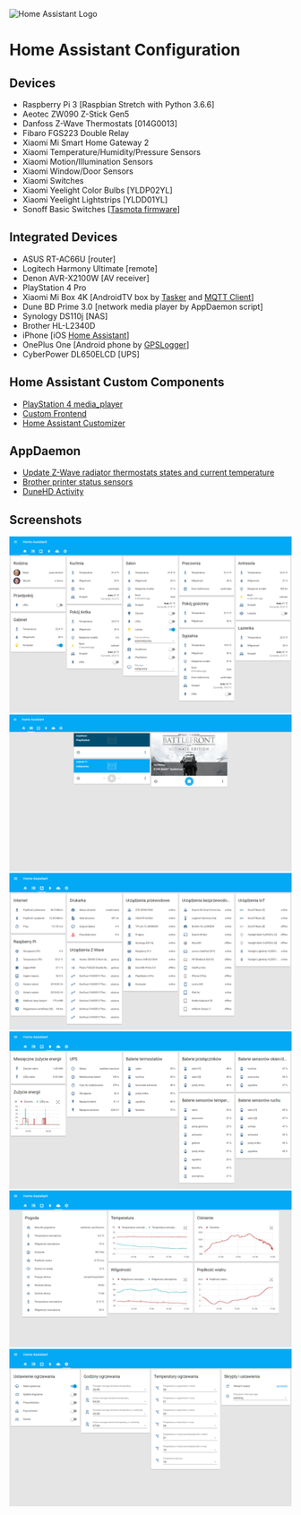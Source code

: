 ![Home Assistant Logo](https://github.com/brianjking/hass-config/blob/master/images/hass.png "Home Assistant Logo")

# Home Assistant Configuration

## Devices

* Raspberry Pi 3 [Raspbian Stretch with Python 3.6.6]
* Aeotec ZW090 Z-Stick Gen5
* Danfoss Z-Wave Thermostats [014G0013]
* Fibaro FGS223 Double Relay
* Xiaomi Mi Smart Home Gateway 2
* Xiaomi Temperature/Humidity/Pressure Sensors
* Xiaomi Motion/Illumination Sensors
* Xiaomi Window/Door Sensors
* Xiaomi Switches
* Xiaomi Yeelight Color Bulbs [YLDP02YL]
* Xiaomi Yeelight Lightstrips [YLDD01YL]
* Sonoff Basic Switches [[Tasmota firmware](https://github.com/arendst/Sonoff-Tasmota)]

## Integrated Devices

* ASUS RT-AC66U [router]
* Logitech Harmony Ultimate [remote]
* Denon AVR-X2100W [AV receiver]
* PlayStation 4 Pro
* Xiaomi Mi Box 4K [AndroidTV box by [Tasker](https://play.google.com/store/apps/details?id=net.dinglisch.android.taskerm) and [MQTT Client](https://play.google.com/store/apps/details?id=in.dc297.mqttclpro)]
* Dune BD Prime 3.0 [network media player by AppDaemon script]
* Synology DS110j [NAS]
* Brother HL-L2340D
* iPhone [iOS [Home Assistant](https://itunes.apple.com/us/app/home-assistant-companion/id1099568401)]
* OnePlus One [Android phone by [GPSLogger](https://play.google.com/store/apps/details?id=com.mendhak.gpslogger)]
* CyberPower DL650ELCD [UPS]

## Home Assistant Custom Components

* [PlayStation 4 media_player](https://github.com/hmn/home-assistant-config/blob/master/custom_components/media_player/ps4.py)
* [Custom Frontend](https://github.com/home-assistant/home-assistant/pull/10783)
* [Home Assistant Customizer](https://github.com/andrey-git/home-assistant-customizer/)

## AppDaemon
* [Update Z-Wave radiator thermostats states and current temperature](https://github.com/bieniu/home-assistant-config/blob/master/apps/update_thermostats.py)
* [Brother printer status sensors](https://github.com/bieniu/home-assistant-config/blob/master/apps/brother_printer_status.py)
* [DuneHD Activity](https://github.com/bieniu/home-assistant-config/blob/master/apps/dune_activity.py)

## Screenshots

![HA Overview](https://github.com/bieniu/home-assistant-config/blob/master/screenshots/HA-overview.png)
![HA Media](https://github.com/bieniu/home-assistant-config/blob/master/screenshots/HA-media.png)
![HA Network](https://github.com/bieniu/home-assistant-config/blob/master/screenshots/HA-network.png)
![HA Energy](https://github.com/bieniu/home-assistant-config/blob/master/screenshots/HA-energy.png)
![HA Climate](https://github.com/bieniu/home-assistant-config/blob/master/screenshots/HA-climate.png)
![HA Settings](https://github.com/bieniu/home-assistant-config/blob/master/screenshots/HA-settings.png)
